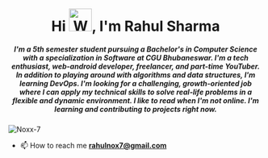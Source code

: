 <h1 align="center">Hi <img src="https://raw.githubusercontent.com/nixin72/nixin72/master/wave.gif" 
         alt="Waving hand animated gif"
         height="45"
         width="45" />, I'm Rahul Sharma</h1>
<h5 align="center">
I'm a 5th semester student pursuing a Bachelor's in Computer Science with a specialization in Software at CGU Bhubaneswar. I'm a tech enthusiast, web-android developer, freelancer, and part-time YouTuber. In addition to playing around with algorithms and data structures, I'm learning DevOps. I'm looking for a challenging, growth-oriented job where I can apply my technical skills to solve real-life problems in a flexible and dynamic environment. I like to read when I'm not online. I'm learning and contributing to projects right now.
</h5>
<p align="left"> <img src="https://komarev.com/ghpvc/?username=Noxx-7&label=Profile%20views&color=0e75b6&style=flat" alt="Noxx-7" /> </p>
<p>
<!-- <a align= "center" href="https://github.com/Noxx-7">
<img alt= "stats card" height="200px" width="400" src="https://github-readme-streak-stats.herokuapp.com/?user=Noxx-7&theme=radical">
 <img align="left" src="![readme_banner](https://user-images.githubusercontent.com/83027100/174424914-5d81b21d-b155-4616-9621-cd1d51d3104d.gif)
" width="50">
</p>
<img height="200px" width="400" src="https://github-readme-stats.vercel.app/api?username=Noxx-7&count_private=true&theme=radical&show_icons=true" />

<p align="left"> <a href="https://twitter.com/rahuldcrm" target="blank"><img src="https://img.shields.io/twitter/follow/rahuldcrm?logo=twitter&style=for-the-badge" alt="rahuldcrm" /></a> </p> -->

- 📫 How to reach me **rahulnox7@gmail.com**
<br><br>
<!-- <hr> -->

<!-- <h3 align="center">Connect with me:</h3>
<p align="center">
<a href="https://twitter.com/Nox75518904" target="blank"><img align="center" src="https://img.icons8.com/cute-clipart/64/000000/twitter.png" alt="Nox75518904" height="50" width="50" /></a> &nbsp;&nbsp;&nbsp;
<a href="https://www.linkedin.com/in/rahul-sharma-603935182/" target="blank"><img align="center" src="https://img.icons8.com/cute-clipart/64/000000/linkedin.png" alt="Rahul Sharma" height="50" width="50" /></a>&nbsp;&nbsp;&nbsp;&nbsp;
<a href="https://www.instagram.com/___nox7/" target="blank"><img align="center" src="https://img.icons8.com/cute-clipart/64/000000/instagram-new.png" alt="wth_ishiii" height="50" width="50" /></a>
</p> -->

<!-- <hr> -->

